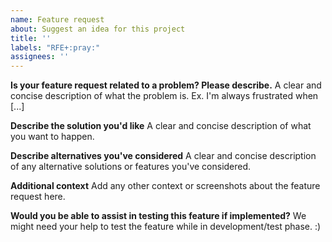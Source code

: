 ```yaml
---
name: Feature request
about: Suggest an idea for this project
title: ''
labels: "RFE+:pray:"
assignees: ''
---
```


**Is your feature request related to a problem? Please describe.**
A clear and concise description of what the problem is. Ex. I'm always frustrated when [...]

**Describe the solution you'd like**
A clear and concise description of what you want to happen.

**Describe alternatives you've considered**
A clear and concise description of any alternative solutions or features you've considered.

**Additional context**
Add any other context or screenshots about the feature request here.

**Would you be able to assist in testing this feature if implemented?**
We might need your help to test the feature while in development/test phase. :)

